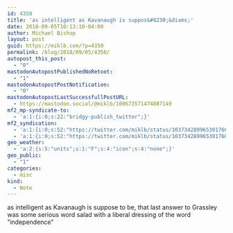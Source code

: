 ```yaml
---
id: 4350
title: 'as intelligent as Kavanaugh is suppos&#8230;&diams;'
date: 2018-09-05T10:13:10-04:00
author: Michael Bishop
layout: post
guid: https://miklb.com/?p=4350
permalink: /blog/2018/09/05/4350/
autopost_this_post:
  - "0"
mastodonAutopostPublishedNoRetoot:
  - "1"
mastodonAutopostPostNotification:
  - "0"
mastodonAutopostLastSuccessfullPostURL:
  - https://mastodon.social/@miklb/100673571474887149
mf2_mp-syndicate-to:
  - 'a:1:{i:0;s:22:"bridgy-publish_twitter";}'
mf2_syndication:
  - 'a:1:{i:0;s:52:"https://twitter.com/miklb/status/1037342899653017600";}'
  - 'a:1:{i:0;s:52:"https://twitter.com/miklb/status/1037342899653017600";}'
geo_weather:
  - 'a:2:{s:5:"units";s:1:"F";s:4:"icon";s:4:"none";}'
geo_public:
  - "1"
categories:
  - misc
kind:
  - Note
---
```

as intelligent as Kavanaugh is suppose to be, that last answer to Grassley was some serious word salad with a liberal dressing of the word “independence” 